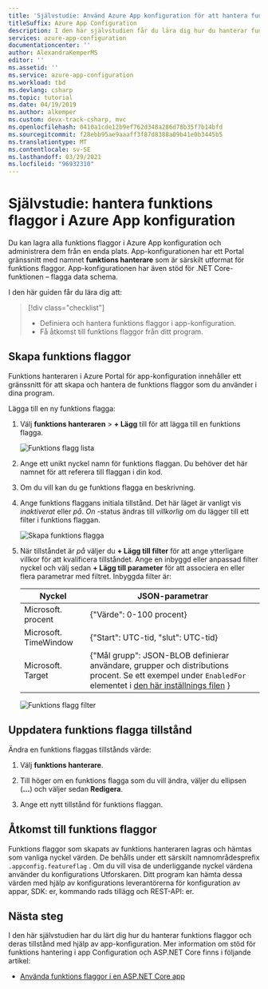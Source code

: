 ```yaml
---
title: 'Självstudie: Använd Azure App konfiguration för att hantera funktions flaggor'
titleSuffix: Azure App Configuration
description: I den här självstudien får du lära dig hur du hanterar funktions flaggor separat från ditt program genom att använda Azure App konfiguration.
services: azure-app-configuration
documentationcenter: ''
author: AlexandraKemperMS
editor: ''
ms.assetid: ''
ms.service: azure-app-configuration
ms.workload: tbd
ms.devlang: csharp
ms.topic: tutorial
ms.date: 04/19/2019
ms.author: alkemper
ms.custom: devx-track-csharp, mvc
ms.openlocfilehash: 0410a1cde12b9ef762d348a286d78b35f7b14bfd
ms.sourcegitcommit: f28ebb95ae9aaaff3f87d8388a09b41e0b3445b5
ms.translationtype: MT
ms.contentlocale: sv-SE
ms.lasthandoff: 03/29/2021
ms.locfileid: "96932310"
---
```

# <a name="tutorial-manage-feature-flags-in-azure-app-configuration"></a>Självstudie: hantera funktions flaggor i Azure App konfiguration

Du kan lagra alla funktions flaggor i Azure App konfiguration och administrera dem från en enda plats. App-konfigurationen har ett Portal gränssnitt med namnet **funktions hanterare** som är särskilt utformat för funktions flaggor. App-konfigurationen har även stöd för .NET Core-funktionen – flagga data schema.

I den här guiden får du lära dig att:

> [!div class="checklist"]
> * Definiera och hantera funktions flaggor i app-konfiguration.
> * Få åtkomst till funktions flaggor från ditt program.

## <a name="create-feature-flags"></a>Skapa funktions flaggor

Funktions hanteraren i Azure Portal för app-konfiguration innehåller ett gränssnitt för att skapa och hantera de funktions flaggor som du använder i dina program.

Lägga till en ny funktions flagga:

1. Välj **funktions hanteraren**  >  **+ Lägg** till för att lägga till en funktions flagga.

    ![Funktions flagg lista](./media/azure-app-configuration-feature-flags.png)

1. Ange ett unikt nyckel namn för funktions flaggan. Du behöver det här namnet för att referera till flaggan i din kod.

1. Om du vill kan du ge funktions flagga en beskrivning.

1. Ange funktions flaggans initiala tillstånd. Det här läget är vanligt vis *inaktiverat* eller *på*. *On* -status ändras till *villkorlig* om du lägger till ett filter i funktions flaggan.

    ![Skapa funktions flagga](./media/azure-app-configuration-feature-flag-create.png)

1. När tillståndet är *på* väljer du **+ Lägg till filter** för att ange ytterligare villkor för att kvalificera tillståndet. Ange en inbyggd eller anpassad filter nyckel och välj sedan **+ Lägg till parameter** för att associera en eller flera parametrar med filtret. Inbyggda filter är:

    | Nyckel | JSON-parametrar |
    |---|---|
    | Microsoft. procent | {"Värde": 0-100 procent} |
    | Microsoft. TimeWindow | {"Start": UTC-tid, "slut": UTC-tid} |
    | Microsoft. Target | {"Mål grupp": JSON-BLOB definierar användare, grupper och distributions procent. Se ett exempel under `EnabledFor` elementet i [den här inställnings filen](https://github.com/microsoft/FeatureManagement-Dotnet/blob/master/examples/FeatureFlagDemo/appsettings.json) }

    ![Funktions flagg filter](./media/azure-app-configuration-feature-flag-filter.png)

## <a name="update-feature-flag-states"></a>Uppdatera funktions flagga tillstånd

Ändra en funktions flaggas tillstånds värde:

1. Välj **funktions hanterare**.

1. Till höger om en funktions flagga som du vill ändra, väljer du ellipsen (**...**) och väljer sedan **Redigera**.

1. Ange ett nytt tillstånd för funktions flaggan.

## <a name="access-feature-flags"></a>Åtkomst till funktions flaggor

Funktions flaggor som skapats av funktions hanteraren lagras och hämtas som vanliga nyckel värden. De behålls under ett särskilt namnområdesprefix `.appconfig.featureflag` . Om du vill visa de underliggande nyckel värdena använder du konfigurations Utforskaren. Ditt program kan hämta dessa värden med hjälp av konfigurations leverantörerna för konfiguration av appar, SDK: er, kommando rads tillägg och REST-API: er.

## <a name="next-steps"></a>Nästa steg

I den här självstudien har du lärt dig hur du hanterar funktions flaggor och deras tillstånd med hjälp av app-konfiguration. Mer information om stöd för funktions hantering i app Configuration och ASP.NET Core finns i följande artikel:

* [Använda funktions flaggor i en ASP.NET Core app](./use-feature-flags-dotnet-core.md)
